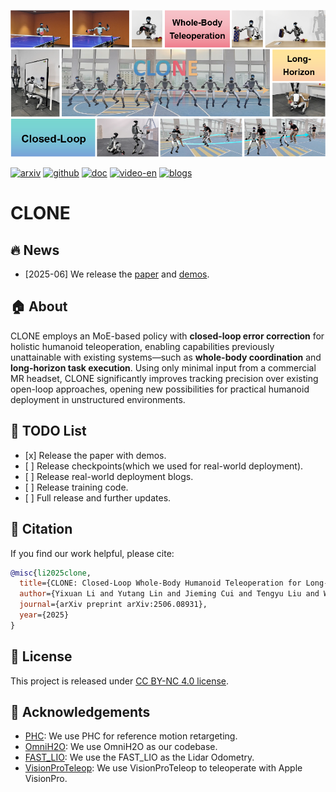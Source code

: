 [![demo](./resources/teaser.png "demo")](https://player.vimeo.com/video/1092360484?h=1c4f4e6711)
<div id="top" align="left">

[![arxiv](https://img.shields.io/badge/arXiv%202506.08931-red?logo=arxiv)](https://arxiv.org/abs/2506.08931)
[![github](https://img.shields.io/badge/Project-0065D3?logo=rocket&logoColor=white)](https://humanoid-clone.github.io/)
[![doc](https://img.shields.io/badge/Document-FFA500?logo=readthedocs&logoColor=white)](https://github.com/humanoid-clone/CLONE/blob/main/README.md)
[![video-en](https://img.shields.io/badge/Video-Vimeo-D33847)](https://player.vimeo.com/video/1092360484?h=1c4f4e6711)
[![blogs](https://img.shields.io/badge/Blogs-Deployment-da282a)](https://yutang-lin.github.io/blog/)
</div>

# CLONE

## 🔥 News

- \[2025-06\] We release the [paper](https://arxiv.org/abs/2506.08931) and [demos]().




## 🏠 About

<!-- ![Teaser](assets/teaser.jpg) -->

CLONE employs an MoE-based policy with <b>closed-loop error correction</b> for holistic humanoid teleoperation, enabling capabilities previously unattainable with existing systems—such as <b>whole-body coordination</b> and <b>long-horizon task execution</b>.
Using only minimal input from a commercial MR headset, CLONE significantly improves tracking precision over existing open-loop approaches, opening new possibilities for practical humanoid deployment in unstructured environments.







<!-- ## 📚 Getting Started

### Prerequisites


### Installation


### Training and Deployment -->








## 📝 TODO List

- \[x\] Release the paper with demos.
- \[ \] Release checkpoints(which we used for real-world deployment).
- \[ \] Release real-world deployment blogs.
- \[ \] Release training code.
- \[ \] Full release and further updates.


## 🔗 Citation

If you find our work helpful, please cite:

```bibtex
@misc{li2025clone,
  title={CLONE: Closed-Loop Whole-Body Humanoid Teleoperation for Long-Horizon Tasks}, 
  author={Yixuan Li and Yutang Lin and Jieming Cui and Tengyu Liu and Wei Liang and Yixin Zhu and Siyuan Huang},
  journal={arXiv preprint arXiv:2506.08931}, 
  year={2025}
}
```

</details>

## 📄 License

This project is released under [CC BY-NC 4.0 license](https://creativecommons.org/licenses/by-nc/4.0/deed.en).


## 👏 Acknowledgements

- [PHC](https://github.com/ZhengyiLuo/PHC): We use PHC for reference motion retargeting.
- [OmniH2O](https://github.com/LeCAR-Lab/human2humanoid): We use OmniH2O as our codebase.
- [FAST_LIO](https://github.com/LeCAR-Lab/human2humanoid): We use the FAST_LIO as the Lidar Odometry.
- [VisionProTeleop](https://github.com/Improbable-AI/VisionProTeleop): We use VisionProTeleop to teleoperate with Apple VisionPro.